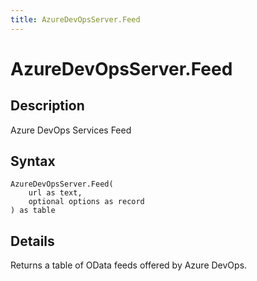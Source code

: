 ```yaml
---
title: AzureDevOpsServer.Feed
---
```


# AzureDevOpsServer.Feed


## Description

Azure DevOps Services Feed


## Syntax

```powerquery
AzureDevOpsServer.Feed(
    url as text,
    optional options as record
) as table
```


## Details

Returns a table of OData feeds offered by Azure DevOps.


